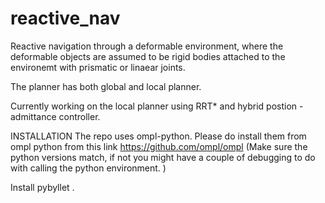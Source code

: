 # reactive_nav

Reactive navigation through a deformable environment, where the deformable objects are assumed to be rigid bodies attached to the environemt with prismatic or linaear joints. 

The planner has both global and local planner. 

Currently working on the local planner using RRT* and hybrid postion - admittance controller.

INSTALLATION 
The repo uses ompl-python. Please do install them from ompl python from this link https://github.com/ompl/ompl
(Make sure the python versions match, if not you might have a couple of debugging to do with calling the python environment. )

Install pybyllet . 


